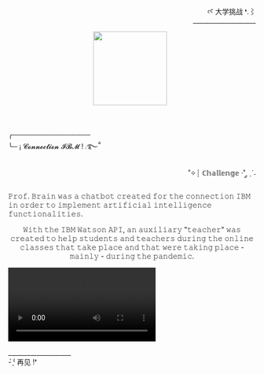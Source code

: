 <div align="right" >
  
  <p>
  ꜥꜤ  大学挑战 ❛.⌇ <br>____________________
  </p>
  
</div> 

<div>
  &nbsp;&nbsp;&nbsp;&nbsp;&nbsp;&nbsp;&nbsp;&nbsp;&nbsp;&nbsp;&nbsp;&nbsp;&nbsp;&nbsp;&nbsp;&nbsp;&nbsp;&nbsp;&nbsp;&nbsp;&nbsp;
  &nbsp;&nbsp;&nbsp;&nbsp;&nbsp;&nbsp;&nbsp;&nbsp;&nbsp;&nbsp;&nbsp;&nbsp;&nbsp;&nbsp;&nbsp;&nbsp;&nbsp;&nbsp;&nbsp;&nbsp;&nbsp;
  <img height="150px" src="https://user-images.githubusercontent.com/86667062/209699312-96489dff-bf95-43a1-9c23-08c387ed6ec6.png">
</div><br><br>

<div>
  
  <p>
    ╭────────────────<br>
    ╰─ ¡  𝓒𝓸𝓷𝓷𝓮𝓬𝓽𝓲𝓸𝓷 𝓘𝓑𝓜 ! ⨾࿐ྂ
  </p>
  
  <p align="right">
    ˚✧┊ ℂ𝕙𝕒𝕝𝕝𝕖𝕟𝕘𝕖 ·˚ ༘ ˎˊ˗<br>
  </p>
  
  <p align="left">
      𝙿𝚛𝚘𝚏. 𝙱𝚛𝚊𝚒𝚗 𝚠𝚊𝚜 𝚊 𝚌𝚑𝚊𝚝𝚋𝚘𝚝 𝚌𝚛𝚎𝚊𝚝𝚎𝚍 𝚏𝚘𝚛 𝚝𝚑𝚎 𝚌𝚘𝚗𝚗𝚎𝚌𝚝𝚒𝚘𝚗 𝙸𝙱𝙼 𝚒𝚗 𝚘𝚛𝚍𝚎𝚛 𝚝𝚘 𝚒𝚖𝚙𝚕𝚎𝚖𝚎𝚗𝚝 𝚊𝚛𝚝𝚒𝚏𝚒𝚌𝚒𝚊𝚕 𝚒𝚗𝚝𝚎𝚕𝚕𝚒𝚐𝚎𝚗𝚌𝚎 𝚏𝚞𝚗𝚌𝚝𝚒𝚘𝚗𝚊𝚕𝚒𝚝𝚒𝚎𝚜.<br>
   <p align="center">
      𝚆𝚒𝚝𝚑 𝚝𝚑𝚎 𝙸𝙱𝙼 𝚆𝚊𝚝𝚜𝚘𝚗 𝙰𝙿𝙸, 𝚊𝚗 𝚊𝚞𝚡𝚒𝚕𝚒𝚊𝚛𝚢 "𝚝𝚎𝚊𝚌𝚑𝚎𝚛" 𝚠𝚊𝚜 𝚌𝚛𝚎𝚊𝚝𝚎𝚍 𝚝𝚘 𝚑𝚎𝚕𝚙 𝚜𝚝𝚞𝚍𝚎𝚗𝚝𝚜 𝚊𝚗𝚍 𝚝𝚎𝚊𝚌𝚑𝚎𝚛𝚜 𝚍𝚞𝚛𝚒𝚗𝚐 𝚝𝚑𝚎 𝚘𝚗𝚕𝚒𝚗𝚎 𝚌𝚕𝚊𝚜𝚜𝚎𝚜 𝚝𝚑𝚊𝚝 𝚝𝚊𝚔𝚎 𝚙𝚕𝚊𝚌𝚎 𝚊𝚗𝚍 𝚝𝚑𝚊𝚝 𝚠𝚎𝚛𝚎 
      𝚝𝚊𝚔𝚒𝚗𝚐 𝚙𝚕𝚊𝚌𝚎 - 𝚖𝚊𝚒𝚗𝚕𝚢 - 𝚍𝚞𝚛𝚒𝚗𝚐 𝚝𝚑𝚎 𝚙𝚊𝚗𝚍𝚎𝚖𝚒𝚌.
  </p>
 </p>
 
 <div>
 
  <video src="https://user-images.githubusercontent.com/86667062/209701628-b1246541-4070-4907-ad0c-0c70aa60c54f.mp4">
  
 </div>

<div>

   <p>
     ____________________<br> - ̗̀⁽ 再见 !❜
   </p>
  
</div>
